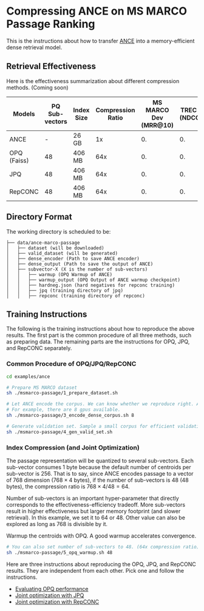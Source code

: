 # Compressing ANCE on MS MARCO Passage Ranking

This is the instructions about how to transfer [ANCE](https://openreview.net/pdf?id=zeFrfgyZln) into a memory-efficient dense retrieval model. 

## Retrieval Effectiveness

Here is the effectiveness summarization about different compression methods. (Coming soon)

| Models      | PQ Sub-vectors| Index Size  | Compression Ratio | MS MARCO Dev (MRR@10) | TREC 19 DL (NDCG@10) | TREC 20 DL (NDCG@10)
| ----------- | ----------- | ----------- | ----------- | ----------- | ----------- | ----------- |
| ANCE        | -  | 26 GB  | 1x  | 0. | 0. | 0. |
| OPQ (Faiss) | 48 | 406 MB | 64x | 0. | 0. | 0. | 
| JPQ         | 48 | 406 MB | 64x | 0. | 0. | 0. | 
| RepCONC     | 48 | 406 MB | 64x | 0. | 0. | 0. | 

##  Directory Format

The working directory is scheduled to be:

```
├── data/ance-marco-passage
│   ├── dataset (will be downloaded)
│   ├── valid_dataset (will be generated)
│   ├── dense_encoder (Path to save ANCE encoder)
│   ├── dense_output (Path to save the output of ANCE)
│   ├── subvector-X (X is the number of sub-vectors)
│   │   ├── warmup (OPQ Warmup of ANCE)
│   │   ├── warmup_output (OPQ Output of ANCE warmup checkpoint)
│   │   ├── hardneg.json (hard negatives for repconc training)
│   │   ├── jpq (training directory of jpq)
│   │   ├── repconc (training directory of repconc)
```

## Training Instructions

The following is the training instructions about how to reproduce the above results. The first part is the common procedure of all three methods, such as preparing data. The remaining parts are the instructions for OPQ, JPQ, and RepCONC separately. 

### Common Procedure of OPQ/JPQ/RepCONC

```bash
cd examples/ance

# Prepare MS MARCO dataset
sh ./msmarco-passage/1_prepare_dataset.sh

# Let ANCE encode the corpus. We can know whether we reproduce right. And the corpus encoding can be reused by warmup process or JPQ training process.
# For example, there are 8 gpus available.
sh ./msmarco-passage/3_encode_dense_corpus.sh 8

# Generate validation set. Sample a small corpus for efficient validation during training.
sh ./msmarco-passage/4_gen_valid_set.sh
```

### Index Compression (and Joint Optimization)

The passage representation will be quantized to several sub-vectors. Each sub-vector consumes $1$ byte because the default number of centroids per sub-vector is $256$. 
That is to say, since ANCE encodes passage to a vector of $768$ dimension ($768 \times 4$ bytes), if the number of sub-vectors is $48$ ($48$ bytes), the compression ratio is $768 \times 4/48 = 64$.

Number of sub-vectors is an important hyper-parameter that directly corresponds to the effectiveness-efficiency tradeoff. More sub-vectors result in higher effectiveness but larger memory footprint (and slower retrieval). In this example, we set it to $64$ or $48$. Other value can also be explored as long as 768 is divisible by it.

Warmup the centroids with OPQ. A good warmup accelerates convergence. 
```bash
# You can also set number of sub-vectors to 48. (64x compression ratio)
sh ./msmarco-passage/5_opq_warmup.sh 48
```

Here are three instructions about reproducing the OPQ, JPQ, and RepCONC results. They are independent from each other. Pick one and follow the instructions.
- [Evaluating OPQ performance](./opq)
- [Joint optimization with JPQ](./jpq)
- [Joint optimization with RepCONC](./repconc)
